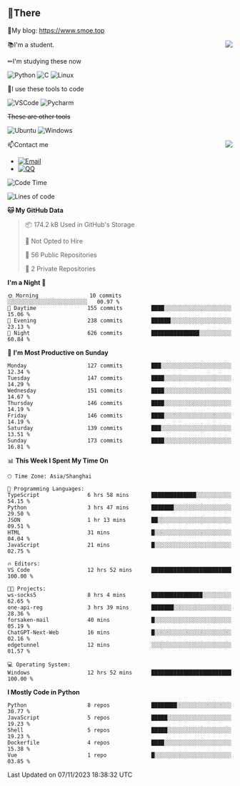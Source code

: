 
## 👏There

📰My blog: https://www.smoe.top

<img align="right" src="https://github-readme-stats.vercel.app/api/top-langs/?username=AkashiCoin"/>


📚I'm a student.

✏I'm studying these now

![Python](https://img.shields.io/badge/-Python-blue?style=flat-square&logo=Python&logoColor=fff)
![C](https://img.shields.io/badge/-C-585858?style=flat-square&logo=C&logoColor=fff)
![Linux](https://img.shields.io/badge/-Linux-black?style=flat-square&logo=Linux&logoColor=fff)

🔨I use these tools to code

![VSCode](https://img.shields.io/badge/-VSCode-blue?style=flat-square&logo=visualstudiocode&logoColor=fff)
![Pycharm](https://img.shields.io/badge/-Pycharm-green?style=flat-square&logo=pycharm&logoColor=fff)

 ~~These are other tools~~

![Ubuntu](https://img.shields.io/badge/-Ubuntu-orange?style=flat-square&logo=Ubuntu&logoColor=fff)
![Windows](https://img.shields.io/badge/-Windows-blue?style=flat-square&logo=Windows&logoColor=fff)

<img align="right" src="https://github-readme-stats.vercel.app/api?username=AkashiCoin" />


📫Contact me

* [![Email](https://img.shields.io/badge/Email-l1040186796@gmail.com-1?style=social&logoColor=fff)](mailto:l1040186796@gmail.com)
* [![QQ](https://img.shields.io/badge/QQ-1040186796-1?style=social&logoColor=fff)](tencent://AddContact/?fromId=45&fromSubId=1&subcmd=all&uin=1040186796&website=www.oicqzone.com)

<!--START_SECTION:waka-->
![Code Time](http://img.shields.io/badge/Code%20Time-974%20hrs%2036%20mins-blue)

![Lines of code](https://img.shields.io/badge/From%20Hello%20World%20I%27ve%20Written-242.3%20thousand%20lines%20of%20code-blue)

**🐱 My GitHub Data** 

> 📦 174.2 kB Used in GitHub's Storage 
 > 
> 🚫 Not Opted to Hire
 > 
> 📜 56 Public Repositories 
 > 
> 🔑 2 Private Repositories 
 > 
**I'm a Night 🦉** 

```text
🌞 Morning                10 commits          ░░░░░░░░░░░░░░░░░░░░░░░░░   00.97 % 
🌆 Daytime                155 commits         ████░░░░░░░░░░░░░░░░░░░░░   15.06 % 
🌃 Evening                238 commits         ██████░░░░░░░░░░░░░░░░░░░   23.13 % 
🌙 Night                  626 commits         ███████████████░░░░░░░░░░   60.84 % 
```
📅 **I'm Most Productive on Sunday** 

```text
Monday                   127 commits         ███░░░░░░░░░░░░░░░░░░░░░░   12.34 % 
Tuesday                  147 commits         ████░░░░░░░░░░░░░░░░░░░░░   14.29 % 
Wednesday                151 commits         ████░░░░░░░░░░░░░░░░░░░░░   14.67 % 
Thursday                 146 commits         ████░░░░░░░░░░░░░░░░░░░░░   14.19 % 
Friday                   146 commits         ████░░░░░░░░░░░░░░░░░░░░░   14.19 % 
Saturday                 139 commits         ███░░░░░░░░░░░░░░░░░░░░░░   13.51 % 
Sunday                   173 commits         ████░░░░░░░░░░░░░░░░░░░░░   16.81 % 
```


📊 **This Week I Spent My Time On** 

```text
🕑︎ Time Zone: Asia/Shanghai

💬 Programming Languages: 
TypeScript               6 hrs 58 mins       ██████████████░░░░░░░░░░░   54.15 % 
Python                   3 hrs 47 mins       ███████░░░░░░░░░░░░░░░░░░   29.50 % 
JSON                     1 hr 13 mins        ██░░░░░░░░░░░░░░░░░░░░░░░   09.51 % 
HTML                     31 mins             █░░░░░░░░░░░░░░░░░░░░░░░░   04.04 % 
JavaScript               21 mins             █░░░░░░░░░░░░░░░░░░░░░░░░   02.75 % 

🔥 Editors: 
VS Code                  12 hrs 52 mins      █████████████████████████   100.00 % 

🐱‍💻 Projects: 
ws-socks5                8 hrs 4 mins        ████████████████░░░░░░░░░   62.65 % 
one-api-reg              3 hrs 39 mins       ███████░░░░░░░░░░░░░░░░░░   28.36 % 
forsaken-mail            40 mins             █░░░░░░░░░░░░░░░░░░░░░░░░   05.19 % 
ChatGPT-Next-Web         16 mins             █░░░░░░░░░░░░░░░░░░░░░░░░   02.16 % 
edgetunnel               12 mins             ░░░░░░░░░░░░░░░░░░░░░░░░░   01.57 % 

💻 Operating System: 
Windows                  12 hrs 52 mins      █████████████████████████   100.00 % 
```

**I Mostly Code in Python** 

```text
Python                   8 repos             ████████░░░░░░░░░░░░░░░░░   30.77 % 
JavaScript               5 repos             █████░░░░░░░░░░░░░░░░░░░░   19.23 % 
Shell                    5 repos             █████░░░░░░░░░░░░░░░░░░░░   19.23 % 
Dockerfile               4 repos             ████░░░░░░░░░░░░░░░░░░░░░   15.38 % 
Vue                      1 repo              █░░░░░░░░░░░░░░░░░░░░░░░░   03.85 % 
```




 Last Updated on 07/11/2023 18:38:32 UTC
<!--END_SECTION:waka-->
